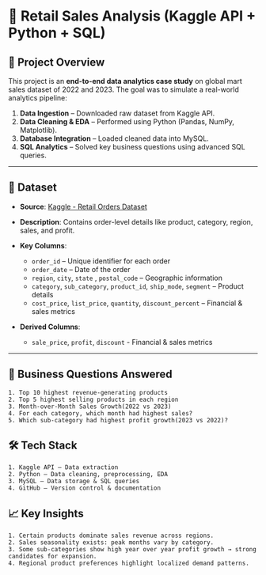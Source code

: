 # 🛒 Retail Sales Analysis (Kaggle API + Python + SQL)

## 📌 Project Overview  
This project is an **end-to-end data analytics case study** on global mart sales dataset of 2022 and 2023.
The goal was to simulate a real-world analytics pipeline:
1. **Data Ingestion** – Downloaded raw dataset from Kaggle API.  
2. **Data Cleaning & EDA** – Performed using Python (Pandas, NumPy, Matplotlib).  
3. **Database Integration** – Loaded cleaned data into MySQL.  
4. **SQL Analytics** – Solved key business questions using advanced SQL queries.    

---

## 📂 Dataset  
- **Source**: [Kaggle - Retail Orders Dataset](https://www.kaggle.com/datasets/ankitbansal06/retail-orders)  
- **Description**: Contains order-level details like product, category, region, sales, and profit.  
- **Key Columns**:  
  - `order_id` – Unique identifier for each order  
  - `order_date` – Date of the order  
  - `region`, `city`, `state` , `postal_code` – Geographic information  
  - `category`, `sub_category`, `product_id`, `ship_mode`, `segment` – Product details  
  - `cost_price`, `list_price`, `quantity`, `discount_percent` – Financial & sales metrics  

- **Derived Columns**: 
    - `sale_price`, `profit`, `discount` - Financial & sales metrics 

---

## 🔑 Business Questions Answered  

    1. Top 10 highest revenue-generating products  
    2. Top 5 highest selling products in each region
    3. Month-over-Month Sales Growth(2022 vs 2023)
    4. For each category, which month had highest sales?
    5. Which sub-category had highest profit growth(2023 vs 2022)?

##  🛠️ Tech Stack

    1. Kaggle API – Data extraction
    2. Python – Data cleaning, preprocessing, EDA
    3. MySQL – Data storage & SQL queries
    4. GitHub – Version control & documentation

##  📈 Key Insights

    1. Certain products dominate sales revenue across regions.
    2. Sales seasonality exists: peak months vary by category.
    3. Some sub-categories show high year over year profit growth → strong candidates for expansion.
    4. Regional product preferences highlight localized demand patterns.
